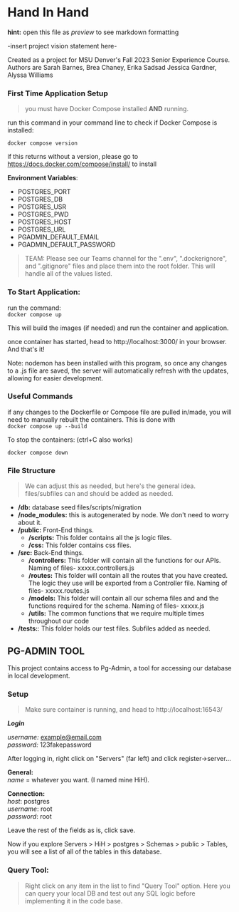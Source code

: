 
# Hand In Hand
**hint:** open this file as *preview* to see markdown formatting

-insert project vision statement here-    
  
Created as a project for MSU Denver's Fall 2023 Senior Experience Course.  Authors are Sarah Barnes, Brea Chaney, Erika Sadsad Jessica Gardner, Alyssa Williams 




### First Time Application Setup

>you must have Docker Compose installed **AND** running. 

run this command in your command line to check if Docker Compose is installed:

```docker compose version```  

if this returns without a version, please go to https://docs.docker.com/compose/install/ to install 

**Environment Variables**:  
- POSTGRES_PORT
- POSTGRES_DB
- POSTGRES_USR
- POSTGRES_PWD
- POSTGRES_HOST
- POSTGRES_URL
- PGADMIN_DEFAULT_EMAIL
- PGADMIN_DEFAULT_PASSWORD
>TEAM: Please see our Teams channel for the ".env", ".dockerignore", and ".gitignore" files and place them into the root folder. This will handle all of the values listed. 


### To Start Application:

run the command:   
```docker compose up```

This will build the images (if needed) and run the container and application. 

once container has started, head to http://localhost:3000/ in your browser. And that's it!  

Note: nodemon has been installed with this program, so once any changes to a .js file are saved, the server will automatically refresh with the updates, allowing for easier development. 

### Useful Commands
if any changes to the Dockerfile or Compose file are pulled in/made, you will need to manually rebuilt the containers. This is done with   
```docker compose up --build```  

To stop the containers: (ctrl+C also works)

```docker compose down```

### File Structure
 
 >We can adjust this as needed, but here's the general idea. files/subfiles can and should be added as needed.  

 - **/db:** database seed files/scripts/migration 
 - **/node_modules:** this is autogenerated by node. We don't need to worry about it. 
 - **/public:** Front-End things. 
    - **/scripts:** This folder contains all the js logic files. 
    - **/css:** This folder contains css files. 
 - **/src:** Back-End things.
    - **/controllers:** This folder will contain all the functions for our APIs. Naming of files- xxxxx.controllers.js
    - **/routes:** This folder will contain all the routes that you have created. The logic they use will be exported from a Controller file. Naming of files- xxxxx.routes.js
    - **/models:** This folder will contain all our schema files and and the functions required for the schema. Naming of files- xxxxx.js
    - **/utils:**  The common functions that we require multiple times throughout our code 
 - **/tests:**: This folder holds our test files. Subfiles added as needed. 




## PG-ADMIN TOOL ##
This project contains access to Pg-Admin, a tool for accessing our database in local development. 

### Setup ###
>Make sure container is running, and head to 
http://localhost:16543/  

***Login***  

*username:* example@email.com  
*password:* 123fakepassword 


After logging in,  right click on "Servers" (far left) and click register->server...    

**General:**   
*name* = whatever you want. (I named mine HiH).   

**Connection:**  
*host*: postgres  
*username*: root  
*password*: root   

Leave the rest of the fields as is, click save.  

Now if you explore Servers > HiH > postgres > Schemas > public > Tables, you will see a list of all of the tables in this database.  

### Query Tool: ###
>Right click on any item in the list to find "Query Tool" option. Here you can query your local DB and test out any SQL logic before implementing it in the code base. 



